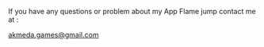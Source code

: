 If you have any questions or problem about my App Flame jump contact me at :

akmeda.games@gmail.com
